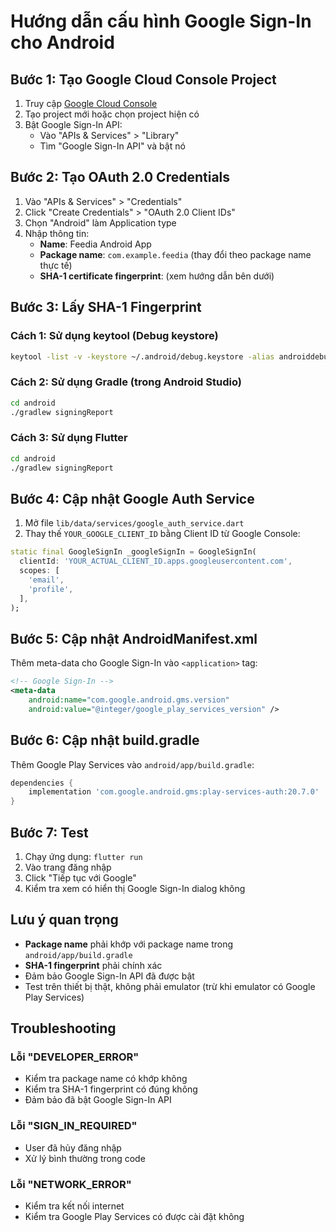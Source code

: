 # Hướng dẫn cấu hình Google Sign-In cho Android

## Bước 1: Tạo Google Cloud Console Project

1. Truy cập [Google Cloud Console](https://console.cloud.google.com/)
2. Tạo project mới hoặc chọn project hiện có
3. Bật Google Sign-In API:
   - Vào "APIs & Services" > "Library"
   - Tìm "Google Sign-In API" và bật nó

## Bước 2: Tạo OAuth 2.0 Credentials

1. Vào "APIs & Services" > "Credentials"
2. Click "Create Credentials" > "OAuth 2.0 Client IDs"
3. Chọn "Android" làm Application type
4. Nhập thông tin:
   - **Name**: Feedia Android App
   - **Package name**: `com.example.feedia` (thay đổi theo package name thực tế)
   - **SHA-1 certificate fingerprint**: (xem hướng dẫn bên dưới)

## Bước 3: Lấy SHA-1 Fingerprint

### Cách 1: Sử dụng keytool (Debug keystore)
```bash
keytool -list -v -keystore ~/.android/debug.keystore -alias androiddebugkey -storepass android -keypass android
```

### Cách 2: Sử dụng Gradle (trong Android Studio)
```bash
cd android
./gradlew signingReport
```

### Cách 3: Sử dụng Flutter
```bash
cd android
./gradlew signingReport
```

## Bước 4: Cập nhật Google Auth Service

1. Mở file `lib/data/services/google_auth_service.dart`
2. Thay thế `YOUR_GOOGLE_CLIENT_ID` bằng Client ID từ Google Console:
```dart
static final GoogleSignIn _googleSignIn = GoogleSignIn(
  clientId: 'YOUR_ACTUAL_CLIENT_ID.apps.googleusercontent.com',
  scopes: [
    'email',
    'profile',
  ],
);
```

## Bước 5: Cập nhật AndroidManifest.xml

Thêm meta-data cho Google Sign-In vào `<application>` tag:

```xml
<!-- Google Sign-In -->
<meta-data
    android:name="com.google.android.gms.version"
    android:value="@integer/google_play_services_version" />
```

## Bước 6: Cập nhật build.gradle

Thêm Google Play Services vào `android/app/build.gradle`:

```gradle
dependencies {
    implementation 'com.google.android.gms:play-services-auth:20.7.0'
}
```

## Bước 7: Test

1. Chạy ứng dụng: `flutter run`
2. Vào trang đăng nhập
3. Click "Tiếp tục với Google"
4. Kiểm tra xem có hiển thị Google Sign-In dialog không

## Lưu ý quan trọng

- **Package name** phải khớp với package name trong `android/app/build.gradle`
- **SHA-1 fingerprint** phải chính xác
- Đảm bảo Google Sign-In API đã được bật
- Test trên thiết bị thật, không phải emulator (trừ khi emulator có Google Play Services)

## Troubleshooting

### Lỗi "DEVELOPER_ERROR"
- Kiểm tra package name có khớp không
- Kiểm tra SHA-1 fingerprint có đúng không
- Đảm bảo đã bật Google Sign-In API

### Lỗi "SIGN_IN_REQUIRED"
- User đã hủy đăng nhập
- Xử lý bình thường trong code

### Lỗi "NETWORK_ERROR"
- Kiểm tra kết nối internet
- Kiểm tra Google Play Services có được cài đặt không


